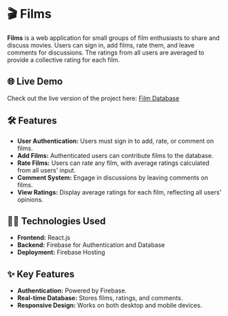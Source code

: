 # 🎬 Films

**Films** is a web application for small groups of film enthusiasts to share and discuss movies. Users can sign in, add films, rate them, and leave comments for discussions. The ratings from all users are averaged to provide a collective rating for each film.

## 🌐 Live Demo

Check out the live version of the project here: [Film Database](https://films-aed2d.web.app/)

## 🛠️ Features

- **User Authentication:** Users must sign in to add, rate, or comment on films.
- **Add Films:** Authenticated users can contribute films to the database.
- **Rate Films:** Users can rate any film, with average ratings calculated from all users' input.
- **Comment System:** Engage in discussions by leaving comments on films.
- **View Ratings:** Display average ratings for each film, reflecting all users' opinions.

## 🧑‍💻 Technologies Used

- **Frontend:** React.js
- **Backend:** Firebase for Authentication and Database
- **Deployment:** Firebase Hosting

## ✨ Key Features

- **Authentication:** Powered by Firebase.
- **Real-time Database:** Stores films, ratings, and comments.
- **Responsive Design:** Works on both desktop and mobile devices.